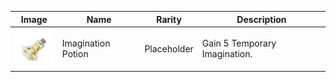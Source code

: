 | Image | Name | Rarity | Description |
| ----- | ---- | ------ | ----------- |
| ![](potions/ImaginationPotion.png) | Imagination Potion | Placeholder | Gain 5 Temporary Imagination. |

